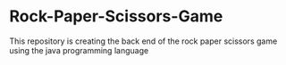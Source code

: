 # Rock-Paper-Scissors-Game
This repository is creating the back end of the rock paper scissors game using the java programming language
